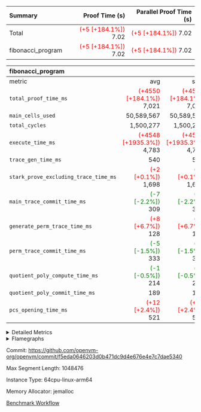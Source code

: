 | Summary | Proof Time (s) | Parallel Proof Time (s) |
|:---|---:|---:|
| Total | <span style='color: red'>(+5 [+184.1%])</span> 7.02 | <span style='color: red'>(+5 [+184.1%])</span> 7.02 |
| fibonacci_program | <span style='color: red'>(+5 [+184.1%])</span> 7.02 | <span style='color: red'>(+5 [+184.1%])</span> 7.02 |


| fibonacci_program |||||
|:---|---:|---:|---:|---:|
|metric|avg|sum|max|min|
| `total_proof_time_ms ` | <span style='color: red'>(+4550 [+184.1%])</span> 7,021 | <span style='color: red'>(+4550 [+184.1%])</span> 7,021 | <span style='color: red'>(+4550 [+184.1%])</span> 7,021 | <span style='color: red'>(+4550 [+184.1%])</span> 7,021 |
| `main_cells_used     ` |  50,589,567 |  50,589,567 |  50,589,567 |  50,589,567 |
| `total_cycles        ` |  1,500,277 |  1,500,277 |  1,500,277 |  1,500,277 |
| `execute_time_ms     ` | <span style='color: red'>(+4548 [+1935.3%])</span> 4,783 | <span style='color: red'>(+4548 [+1935.3%])</span> 4,783 | <span style='color: red'>(+4548 [+1935.3%])</span> 4,783 | <span style='color: red'>(+4548 [+1935.3%])</span> 4,783 |
| `trace_gen_time_ms   ` |  540 |  540 |  540 |  540 |
| `stark_prove_excluding_trace_time_ms` | <span style='color: red'>(+2 [+0.1%])</span> 1,698 | <span style='color: red'>(+2 [+0.1%])</span> 1,698 | <span style='color: red'>(+2 [+0.1%])</span> 1,698 | <span style='color: red'>(+2 [+0.1%])</span> 1,698 |
| `main_trace_commit_time_ms` | <span style='color: green'>(-7 [-2.2%])</span> 309 | <span style='color: green'>(-7 [-2.2%])</span> 309 | <span style='color: green'>(-7 [-2.2%])</span> 309 | <span style='color: green'>(-7 [-2.2%])</span> 309 |
| `generate_perm_trace_time_ms` | <span style='color: red'>(+8 [+6.7%])</span> 128 | <span style='color: red'>(+8 [+6.7%])</span> 128 | <span style='color: red'>(+8 [+6.7%])</span> 128 | <span style='color: red'>(+8 [+6.7%])</span> 128 |
| `perm_trace_commit_time_ms` | <span style='color: green'>(-5 [-1.5%])</span> 333 | <span style='color: green'>(-5 [-1.5%])</span> 333 | <span style='color: green'>(-5 [-1.5%])</span> 333 | <span style='color: green'>(-5 [-1.5%])</span> 333 |
| `quotient_poly_compute_time_ms` | <span style='color: green'>(-1 [-0.5%])</span> 214 | <span style='color: green'>(-1 [-0.5%])</span> 214 | <span style='color: green'>(-1 [-0.5%])</span> 214 | <span style='color: green'>(-1 [-0.5%])</span> 214 |
| `quotient_poly_commit_time_ms` |  189 |  189 |  189 |  189 |
| `pcs_opening_time_ms ` | <span style='color: red'>(+12 [+2.4%])</span> 521 | <span style='color: red'>(+12 [+2.4%])</span> 521 | <span style='color: red'>(+12 [+2.4%])</span> 521 | <span style='color: red'>(+12 [+2.4%])</span> 521 |



<details>
<summary>Detailed Metrics</summary>

| group | num_segments | keygen_time_ms | commit_exe_time_ms |
| --- | --- | --- | --- |
| fibonacci_program | 1 | 249 | 4 | 

| group | air_name | quotient_deg | interactions | constraints |
| --- | --- | --- | --- | --- |
| fibonacci_program | AccessAdapterAir<16> | 2 | 5 | 12 | 
| fibonacci_program | AccessAdapterAir<2> | 2 | 5 | 12 | 
| fibonacci_program | AccessAdapterAir<32> | 2 | 5 | 12 | 
| fibonacci_program | AccessAdapterAir<4> | 2 | 5 | 12 | 
| fibonacci_program | AccessAdapterAir<8> | 2 | 5 | 12 | 
| fibonacci_program | BitwiseOperationLookupAir<8> | 2 | 2 | 4 | 
| fibonacci_program | MemoryMerkleAir<8> | 2 | 4 | 39 | 
| fibonacci_program | PersistentBoundaryAir<8> | 2 | 3 | 7 | 
| fibonacci_program | PhantomAir | 2 | 3 | 5 | 
| fibonacci_program | Poseidon2PeripheryAir<BabyBearParameters>, 1> | 2 | 1 | 286 | 
| fibonacci_program | ProgramAir | 1 | 1 | 4 | 
| fibonacci_program | RangeTupleCheckerAir<2> | 1 | 1 | 4 | 
| fibonacci_program | Rv32HintStoreAir | 2 | 18 | 28 | 
| fibonacci_program | VariableRangeCheckerAir | 1 | 1 | 4 | 
| fibonacci_program | VmAirWrapper<Rv32BaseAluAdapterAir, BaseAluCoreAir<4, 8> | 2 | 20 | 37 | 
| fibonacci_program | VmAirWrapper<Rv32BaseAluAdapterAir, LessThanCoreAir<4, 8> | 2 | 18 | 40 | 
| fibonacci_program | VmAirWrapper<Rv32BaseAluAdapterAir, ShiftCoreAir<4, 8> | 2 | 24 | 91 | 
| fibonacci_program | VmAirWrapper<Rv32BranchAdapterAir, BranchEqualCoreAir<4> | 2 | 11 | 20 | 
| fibonacci_program | VmAirWrapper<Rv32BranchAdapterAir, BranchLessThanCoreAir<4, 8> | 2 | 13 | 35 | 
| fibonacci_program | VmAirWrapper<Rv32CondRdWriteAdapterAir, Rv32JalLuiCoreAir> | 2 | 10 | 18 | 
| fibonacci_program | VmAirWrapper<Rv32JalrAdapterAir, Rv32JalrCoreAir> | 2 | 16 | 20 | 
| fibonacci_program | VmAirWrapper<Rv32LoadStoreAdapterAir, LoadSignExtendCoreAir<4, 8> | 2 | 18 | 33 | 
| fibonacci_program | VmAirWrapper<Rv32LoadStoreAdapterAir, LoadStoreCoreAir<4> | 2 | 17 | 40 | 
| fibonacci_program | VmAirWrapper<Rv32MultAdapterAir, DivRemCoreAir<4, 8> | 2 | 25 | 84 | 
| fibonacci_program | VmAirWrapper<Rv32MultAdapterAir, MulHCoreAir<4, 8> | 2 | 24 | 31 | 
| fibonacci_program | VmAirWrapper<Rv32MultAdapterAir, MultiplicationCoreAir<4, 8> | 2 | 19 | 19 | 
| fibonacci_program | VmAirWrapper<Rv32RdWriteAdapterAir, Rv32AuipcCoreAir> | 2 | 12 | 14 | 
| fibonacci_program | VmConnectorAir | 2 | 5 | 11 | 

| group | air_name | dsl_ir | opcode | segment | cells_used |
| --- | --- | --- | --- | --- | --- |
| fibonacci_program | <Rv32BaseAluAdapterAir,BaseAluCoreAir<4, 8>> |  | ADD | 0 | 32,403,168 | 
| fibonacci_program | <Rv32BaseAluAdapterAir,BaseAluCoreAir<4, 8>> |  | AND | 0 | 144 | 
| fibonacci_program | <Rv32BaseAluAdapterAir,BaseAluCoreAir<4, 8>> |  | OR | 0 | 108 | 
| fibonacci_program | <Rv32BaseAluAdapterAir,BaseAluCoreAir<4, 8>> |  | SUB | 0 | 72 | 
| fibonacci_program | <Rv32BaseAluAdapterAir,BaseAluCoreAir<4, 8>> |  | XOR | 0 | 72 | 
| fibonacci_program | <Rv32BaseAluAdapterAir,LessThanCoreAir<4, 8>> |  | SLTU | 0 | 11,100,111 | 
| fibonacci_program | <Rv32BranchAdapterAir,BranchEqualCoreAir<4>> |  | BEQ | 0 | 2,600,234 | 
| fibonacci_program | <Rv32BranchAdapterAir,BranchEqualCoreAir<4>> |  | BNE | 0 | 2,600,130 | 
| fibonacci_program | <Rv32BranchAdapterAir,BranchLessThanCoreAir<4, 8>> |  | BGEU | 0 | 64 | 
| fibonacci_program | <Rv32BranchAdapterAir,BranchLessThanCoreAir<4, 8>> |  | BLT | 0 | 64 | 
| fibonacci_program | <Rv32BranchAdapterAir,BranchLessThanCoreAir<4, 8>> |  | BLTU | 0 | 128 | 
| fibonacci_program | <Rv32CondRdWriteAdapterAir,Rv32JalLuiCoreAir> |  | JAL | 0 | 1,800,036 | 
| fibonacci_program | <Rv32CondRdWriteAdapterAir,Rv32JalLuiCoreAir> |  | LUI | 0 | 378 | 
| fibonacci_program | <Rv32JalrAdapterAir,Rv32JalrCoreAir> |  | JALR | 0 | 700 | 
| fibonacci_program | <Rv32LoadStoreAdapterAir,LoadStoreCoreAir<4>> |  | LOADBU | 0 | 328 | 
| fibonacci_program | <Rv32LoadStoreAdapterAir,LoadStoreCoreAir<4>> |  | LOADW | 0 | 1,230 | 
| fibonacci_program | <Rv32LoadStoreAdapterAir,LoadStoreCoreAir<4>> |  | STOREB | 0 | 410 | 
| fibonacci_program | <Rv32LoadStoreAdapterAir,LoadStoreCoreAir<4>> |  | STOREW | 0 | 1,640 | 
| fibonacci_program | <Rv32RdWriteAdapterAir,Rv32AuipcCoreAir> |  | AUIPC | 0 | 240 | 
| fibonacci_program | PhantomAir |  | PHANTOM | 0 | 6 | 
| fibonacci_program | Rv32HintStoreAir |  | HINT_BUFFER | 0 | 64 | 
| fibonacci_program | Rv32HintStoreAir |  | HINT_STOREW | 0 | 32 | 

| group | air_name | segment | rows | prep_cols | perm_cols | main_cols | cells |
| --- | --- | --- | --- | --- | --- | --- | --- |
| fibonacci_program | AccessAdapterAir<8> | 0 | 128 |  | 16 | 17 | 4,224 | 
| fibonacci_program | BitwiseOperationLookupAir<8> | 0 | 65,536 | 3 | 8 | 2 | 655,360 | 
| fibonacci_program | MemoryMerkleAir<8> | 0 | 512 |  | 16 | 32 | 24,576 | 
| fibonacci_program | PersistentBoundaryAir<8> | 0 | 128 |  | 12 | 20 | 4,096 | 
| fibonacci_program | PhantomAir | 0 | 1 |  | 12 | 6 | 18 | 
| fibonacci_program | Poseidon2PeripheryAir<BabyBearParameters>, 1> | 0 | 256 |  | 8 | 300 | 78,848 | 
| fibonacci_program | ProgramAir | 0 | 8,192 |  | 8 | 10 | 147,456 | 
| fibonacci_program | RangeTupleCheckerAir<2> | 0 | 524,288 | 2 | 8 | 1 | 4,718,592 | 
| fibonacci_program | Rv32HintStoreAir | 0 | 4 |  | 44 | 32 | 304 | 
| fibonacci_program | VariableRangeCheckerAir | 0 | 262,144 | 2 | 8 | 1 | 2,359,296 | 
| fibonacci_program | VmAirWrapper<Rv32BaseAluAdapterAir, BaseAluCoreAir<4, 8> | 0 | 1,048,576 |  | 52 | 36 | 92,274,688 | 
| fibonacci_program | VmAirWrapper<Rv32BaseAluAdapterAir, LessThanCoreAir<4, 8> | 0 | 524,288 |  | 40 | 37 | 40,370,176 | 
| fibonacci_program | VmAirWrapper<Rv32BranchAdapterAir, BranchEqualCoreAir<4> | 0 | 262,144 |  | 28 | 26 | 14,155,776 | 
| fibonacci_program | VmAirWrapper<Rv32BranchAdapterAir, BranchLessThanCoreAir<4, 8> | 0 | 8 |  | 32 | 32 | 512 | 
| fibonacci_program | VmAirWrapper<Rv32CondRdWriteAdapterAir, Rv32JalLuiCoreAir> | 0 | 131,072 |  | 28 | 18 | 6,029,312 | 
| fibonacci_program | VmAirWrapper<Rv32JalrAdapterAir, Rv32JalrCoreAir> | 0 | 32 |  | 36 | 28 | 2,048 | 
| fibonacci_program | VmAirWrapper<Rv32LoadStoreAdapterAir, LoadStoreCoreAir<4> | 0 | 128 |  | 52 | 41 | 11,904 | 
| fibonacci_program | VmAirWrapper<Rv32RdWriteAdapterAir, Rv32AuipcCoreAir> | 0 | 16 |  | 28 | 20 | 768 | 
| fibonacci_program | VmConnectorAir | 0 | 2 | 1 | 16 | 5 | 42 | 

| group | chip_name | segment | rows_used |
| --- | --- | --- | --- |
| fibonacci_program | <Rv32BaseAluAdapterAir,BaseAluCoreAir<4, 8>> | 0 | 900,099 | 
| fibonacci_program | <Rv32BaseAluAdapterAir,LessThanCoreAir<4, 8>> | 0 | 300,003 | 
| fibonacci_program | <Rv32BranchAdapterAir,BranchEqualCoreAir<4>> | 0 | 200,014 | 
| fibonacci_program | <Rv32BranchAdapterAir,BranchLessThanCoreAir<4, 8>> | 0 | 8 | 
| fibonacci_program | <Rv32CondRdWriteAdapterAir,Rv32JalLuiCoreAir> | 0 | 100,023 | 
| fibonacci_program | <Rv32JalrAdapterAir,Rv32JalrCoreAir> | 0 | 25 | 
| fibonacci_program | <Rv32LoadStoreAdapterAir,LoadStoreCoreAir<4>> | 0 | 88 | 
| fibonacci_program | <Rv32RdWriteAdapterAir,Rv32AuipcCoreAir> | 0 | 13 | 
| fibonacci_program | AccessAdapter<8> | 0 | 80 | 
| fibonacci_program | Arc<BabyBearParameters>, 1> | 0 | 225 | 
| fibonacci_program | BitwiseOperationLookupAir<8> | 0 | 65,536 | 
| fibonacci_program | Boundary | 0 | 80 | 
| fibonacci_program | Merkle | 0 | 304 | 
| fibonacci_program | PhantomAir | 0 | 1 | 
| fibonacci_program | ProgramChip | 0 | 6,942 | 
| fibonacci_program | RangeTupleCheckerAir<2> | 0 | 524,288 | 
| fibonacci_program | Rv32HintStoreAir | 0 | 3 | 
| fibonacci_program | VariableRangeCheckerAir | 0 | 262,144 | 
| fibonacci_program | VmConnectorAir | 0 | 2 | 

| group | dsl_ir | opcode | segment | frequency |
| --- | --- | --- | --- | --- |
| fibonacci_program |  | ADD | 0 | 900,088 | 
| fibonacci_program |  | AND | 0 | 4 | 
| fibonacci_program |  | AUIPC | 0 | 13 | 
| fibonacci_program |  | BEQ | 0 | 100,009 | 
| fibonacci_program |  | BGEU | 0 | 2 | 
| fibonacci_program |  | BLT | 0 | 2 | 
| fibonacci_program |  | BLTU | 0 | 4 | 
| fibonacci_program |  | BNE | 0 | 100,005 | 
| fibonacci_program |  | HINT_BUFFER | 0 | 2 | 
| fibonacci_program |  | HINT_STOREW | 0 | 1 | 
| fibonacci_program |  | JAL | 0 | 100,002 | 
| fibonacci_program |  | JALR | 0 | 25 | 
| fibonacci_program |  | LOADBU | 0 | 8 | 
| fibonacci_program |  | LOADW | 0 | 30 | 
| fibonacci_program |  | LUI | 0 | 21 | 
| fibonacci_program |  | OR | 0 | 3 | 
| fibonacci_program |  | PHANTOM | 0 | 1 | 
| fibonacci_program |  | SLTU | 0 | 300,003 | 
| fibonacci_program |  | STOREB | 0 | 10 | 
| fibonacci_program |  | STOREW | 0 | 40 | 
| fibonacci_program |  | SUB | 0 | 2 | 
| fibonacci_program |  | XOR | 0 | 2 | 

| group | segment | trace_gen_time_ms | total_proof_time_ms | total_cycles | total_cells | stark_prove_excluding_trace_time_ms | quotient_poly_compute_time_ms | quotient_poly_commit_time_ms | perm_trace_commit_time_ms | pcs_opening_time_ms | main_trace_commit_time_ms | main_cells_used | generate_perm_trace_time_ms | execute_time_ms |
| --- | --- | --- | --- | --- | --- | --- | --- | --- | --- | --- | --- | --- | --- | --- |
| fibonacci_program | 0 | 540 | 7,021 | 1,500,277 | 160,837,996 | 1,698 | 214 | 189 | 333 | 521 | 309 | 50,589,567 | 128 | 4,783 | 

| group | segment | trace_height_constraint | weighted_sum | threshold |
| --- | --- | --- | --- | --- |
| fibonacci_program | 0 | 0 | 3,932,542 | 2,013,265,921 | 
| fibonacci_program | 0 | 1 | 10,749,400 | 2,013,265,921 | 
| fibonacci_program | 0 | 2 | 1,966,271 | 2,013,265,921 | 
| fibonacci_program | 0 | 3 | 10,749,532 | 2,013,265,921 | 
| fibonacci_program | 0 | 4 | 1,664 | 2,013,265,921 | 
| fibonacci_program | 0 | 5 | 640 | 2,013,265,921 | 
| fibonacci_program | 0 | 6 | 7,209,100 | 2,013,265,921 | 
| fibonacci_program | 0 | 7 |  | 2,013,265,921 | 
| fibonacci_program | 0 | 8 | 35,535,101 | 2,013,265,921 | 

</details>


<details>
<summary>Flamegraphs</summary>

[![](https://openvm-public-data-sandbox-us-east-1.s3.us-east-1.amazonaws.com/benchmark/github/flamegraphs/fibonacci-f5eda0646203d0b471dc9d4e676e4e7c7dae5340/fibonacci-fibonacci_program.dsl_ir.opcode.air_name.cells_used.reverse.svg)](https://openvm-public-data-sandbox-us-east-1.s3.us-east-1.amazonaws.com/benchmark/github/flamegraphs/fibonacci-f5eda0646203d0b471dc9d4e676e4e7c7dae5340/fibonacci-fibonacci_program.dsl_ir.opcode.air_name.cells_used.reverse.svg)
[![](https://openvm-public-data-sandbox-us-east-1.s3.us-east-1.amazonaws.com/benchmark/github/flamegraphs/fibonacci-f5eda0646203d0b471dc9d4e676e4e7c7dae5340/fibonacci-fibonacci_program.dsl_ir.opcode.air_name.cells_used.svg)](https://openvm-public-data-sandbox-us-east-1.s3.us-east-1.amazonaws.com/benchmark/github/flamegraphs/fibonacci-f5eda0646203d0b471dc9d4e676e4e7c7dae5340/fibonacci-fibonacci_program.dsl_ir.opcode.air_name.cells_used.svg)
[![](https://openvm-public-data-sandbox-us-east-1.s3.us-east-1.amazonaws.com/benchmark/github/flamegraphs/fibonacci-f5eda0646203d0b471dc9d4e676e4e7c7dae5340/fibonacci-fibonacci_program.dsl_ir.opcode.frequency.reverse.svg)](https://openvm-public-data-sandbox-us-east-1.s3.us-east-1.amazonaws.com/benchmark/github/flamegraphs/fibonacci-f5eda0646203d0b471dc9d4e676e4e7c7dae5340/fibonacci-fibonacci_program.dsl_ir.opcode.frequency.reverse.svg)
[![](https://openvm-public-data-sandbox-us-east-1.s3.us-east-1.amazonaws.com/benchmark/github/flamegraphs/fibonacci-f5eda0646203d0b471dc9d4e676e4e7c7dae5340/fibonacci-fibonacci_program.dsl_ir.opcode.frequency.svg)](https://openvm-public-data-sandbox-us-east-1.s3.us-east-1.amazonaws.com/benchmark/github/flamegraphs/fibonacci-f5eda0646203d0b471dc9d4e676e4e7c7dae5340/fibonacci-fibonacci_program.dsl_ir.opcode.frequency.svg)

</details>

Commit: https://github.com/openvm-org/openvm/commit/f5eda0646203d0b471dc9d4e676e4e7c7dae5340

Max Segment Length: 1048476

Instance Type: 64cpu-linux-arm64

Memory Allocator: jemalloc

[Benchmark Workflow](https://github.com/openvm-org/openvm/actions/runs/15231328270)
